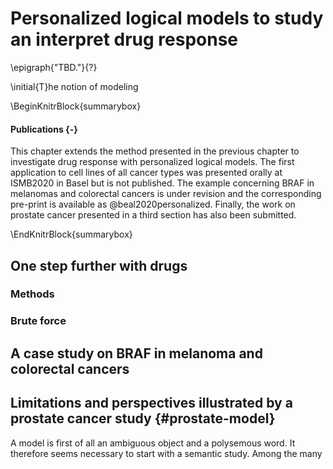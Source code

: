 
# Personalized logical models to study an interpret drug response

\epigraph{"TBD."}{?}



\initial{T}he notion of modeling





\BeginKnitrBlock{summarybox}<div class="summarybox">
#### Publications {-}

This chapter extends the method presented in the previous chapter to investigate drug response with personalized logical models. The first application to cell lines of all cancer types was presented orally at ISMB2020 in Basel but is not published. The example concerning BRAF in melanomas and colorectal cancers is under revision and the corresponding pre-print is available as @beal2020personalized. Finally, the work on prostate cancer presented in a third section has also been submitted.
</div>\EndKnitrBlock{summarybox}

## One step further with drugs

### Methods

### Brute force

## A case study on BRAF in melanoma and colorectal cancers

## Limitations and perspectives illustrated by a prostate cancer study {#prostate-model}

A model is first of all an ambiguous object and a polysemous word. It therefore seems necessary to start with a semantic study. Among the many 


